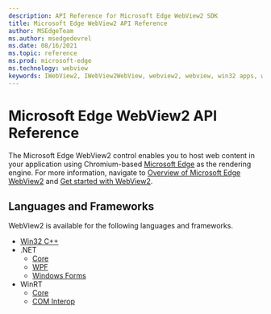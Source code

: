 ```yaml
---
description: API Reference for Microsoft Edge WebView2 SDK
title: Microsoft Edge WebView2 API Reference
author: MSEdgeTeam
ms.author: msedgedevrel
ms.date: 08/16/2021
ms.topic: reference
ms.prod: microsoft-edge
ms.technology: webview
keywords: IWebView2, IWebView2WebView, webview2, webview, win32 apps, win32, edge, ICoreWebView2, ICoreWebView2Controller, browser control
---
```

# Microsoft Edge WebView2 API Reference

The Microsoft Edge WebView2 control enables you to host web content in your application using Chromium-based [Microsoft Edge](https://www.microsoftedgeinsider.com) as the rendering engine.  For more information, navigate to [Overview of Microsoft Edge WebView2](./index.md) and [Get started with WebView2](./get-started/win32.md).
<!-- linking to a parent node of the TOC ("Get started with WebView2") isn't supported, so the above link goes to the first child article, but with link text of the parent TOC node. -->


<!-- ====================================================================== -->
## Languages and Frameworks
WebView2 is available for the following languages and frameworks.
*   [Win32 C++](/microsoft-edge/webview2/reference/win32/index)
*   .NET
    *   [Core](/dotnet/api/microsoft.web.webview2.core)
    *   [WPF](/dotnet/api/microsoft.web.webview2.wpf)
    *   [Windows Forms](/dotnet/api/microsoft.web.webview2.winforms)
*   WinRT
    *   [Core](/microsoft-edge/webview2/reference/winrt/microsoft_web_webview2_core/index)
    *   [COM Interop](/microsoft-edge/webview2/reference/winrt/interop/index)


<!-- ====================================================================== -->
<!-- links -->





